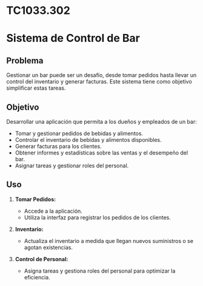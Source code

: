 # TC1033.302
# Sistema de Control de Bar

## Problema

Gestionar un bar puede ser un desafío, desde tomar pedidos hasta llevar un control del inventario y generar facturas. Este sistema tiene como objetivo simplificar estas tareas.

## Objetivo

Desarrollar una aplicación que permita a los dueños y empleados de un bar:

- Tomar y gestionar pedidos de bebidas y alimentos.
- Controlar el inventario de bebidas y alimentos disponibles.
- Generar facturas para los clientes.
- Obtener informes y estadísticas sobre las ventas y el desempeño del bar.
- Asignar tareas y gestionar roles del personal.

## Uso

1. **Tomar Pedidos:**
   - Accede a la aplicación.
   - Utiliza la interfaz para registrar los pedidos de los clientes.

2. **Inventario:**
   - Actualiza el inventario a medida que llegan nuevos suministros o se agotan existencias.

5. **Control de Personal:**
   - Asigna tareas y gestiona roles del personal para optimizar la eficiencia.
